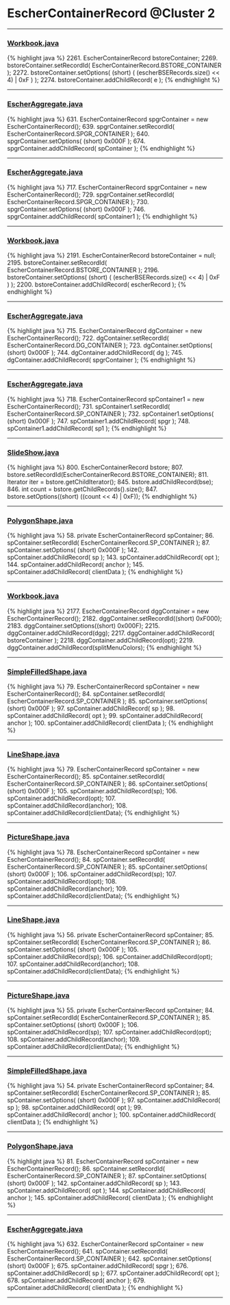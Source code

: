 # EscherContainerRecord @Cluster 2

***

### [Workbook.java](https://searchcode.com/codesearch/view/15642358/)
{% highlight java %}
2261. EscherContainerRecord bstoreContainer;
2269.     bstoreContainer.setRecordId( EscherContainerRecord.BSTORE_CONTAINER );
2272. bstoreContainer.setOptions( (short) ( (escherBSERecords.size() << 4) | 0xF ) );
2274. bstoreContainer.addChildRecord( e );
{% endhighlight %}

***

### [EscherAggregate.java](https://searchcode.com/codesearch/view/15642409/)
{% highlight java %}
631. EscherContainerRecord spgrContainer = new EscherContainerRecord();
639. spgrContainer.setRecordId( EscherContainerRecord.SPGR_CONTAINER );
640. spgrContainer.setOptions( (short) 0x000F );
674. spgrContainer.addChildRecord( spContainer );
{% endhighlight %}

***

### [EscherAggregate.java](https://searchcode.com/codesearch/view/15642409/)
{% highlight java %}
717. EscherContainerRecord spgrContainer = new EscherContainerRecord();
729. spgrContainer.setRecordId( EscherContainerRecord.SPGR_CONTAINER );
730. spgrContainer.setOptions( (short) 0x000F );
746. spgrContainer.addChildRecord( spContainer1 );
{% endhighlight %}

***

### [Workbook.java](https://searchcode.com/codesearch/view/15642358/)
{% highlight java %}
2191. EscherContainerRecord bstoreContainer = null;
2195.     bstoreContainer.setRecordId( EscherContainerRecord.BSTORE_CONTAINER );
2196.     bstoreContainer.setOptions( (short) ( (escherBSERecords.size() << 4) | 0xF ) );
2200.         bstoreContainer.addChildRecord( escherRecord );
{% endhighlight %}

***

### [EscherAggregate.java](https://searchcode.com/codesearch/view/15642409/)
{% highlight java %}
715. EscherContainerRecord dgContainer = new EscherContainerRecord();
722. dgContainer.setRecordId( EscherContainerRecord.DG_CONTAINER );
723. dgContainer.setOptions( (short) 0x000F );
744. dgContainer.addChildRecord( dg );
745. dgContainer.addChildRecord( spgrContainer );
{% endhighlight %}

***

### [EscherAggregate.java](https://searchcode.com/codesearch/view/15642409/)
{% highlight java %}
718. EscherContainerRecord spContainer1 = new EscherContainerRecord();
731. spContainer1.setRecordId( EscherContainerRecord.SP_CONTAINER );
732. spContainer1.setOptions( (short) 0x000F );
747. spContainer1.addChildRecord( spgr );
748. spContainer1.addChildRecord( sp1 );
{% endhighlight %}

***

### [SlideShow.java](https://searchcode.com/codesearch/view/97394959/)
{% highlight java %}
800. EscherContainerRecord bstore;
807.   bstore.setRecordId(EscherContainerRecord.BSTORE_CONTAINER);
811.   Iterator<EscherRecord> iter = bstore.getChildIterator();
845. bstore.addChildRecord(bse);
846. int count = bstore.getChildRecords().size();
847. bstore.setOptions((short) ((count << 4) | 0xF));
{% endhighlight %}

***

### [PolygonShape.java](https://searchcode.com/codesearch/view/15642360/)
{% highlight java %}
58. private EscherContainerRecord spContainer;
86.     spContainer.setRecordId( EscherContainerRecord.SP_CONTAINER );
87.     spContainer.setOptions( (short) 0x000F );
142.     spContainer.addChildRecord( sp );
143.     spContainer.addChildRecord( opt );
144.     spContainer.addChildRecord( anchor );
145.     spContainer.addChildRecord( clientData );
{% endhighlight %}

***

### [Workbook.java](https://searchcode.com/codesearch/view/15642358/)
{% highlight java %}
2177. EscherContainerRecord dggContainer = new EscherContainerRecord();
2182. dggContainer.setRecordId((short) 0xF000);
2183. dggContainer.setOptions((short) 0x000F);
2215. dggContainer.addChildRecord(dgg);
2217.     dggContainer.addChildRecord( bstoreContainer );
2218. dggContainer.addChildRecord(opt);
2219. dggContainer.addChildRecord(splitMenuColors);
{% endhighlight %}

***

### [SimpleFilledShape.java](https://searchcode.com/codesearch/view/15642355/)
{% highlight java %}
79. EscherContainerRecord spContainer = new EscherContainerRecord();
84. spContainer.setRecordId( EscherContainerRecord.SP_CONTAINER );
85. spContainer.setOptions( (short) 0x000F );
97. spContainer.addChildRecord( sp );
98. spContainer.addChildRecord( opt );
99. spContainer.addChildRecord( anchor );
100. spContainer.addChildRecord( clientData );
{% endhighlight %}

***

### [LineShape.java](https://searchcode.com/codesearch/view/15642361/)
{% highlight java %}
79. EscherContainerRecord spContainer = new EscherContainerRecord();
85. spContainer.setRecordId( EscherContainerRecord.SP_CONTAINER );
86. spContainer.setOptions( (short) 0x000F );
105. spContainer.addChildRecord(sp);
106. spContainer.addChildRecord(opt);
107. spContainer.addChildRecord(anchor);
108. spContainer.addChildRecord(clientData);
{% endhighlight %}

***

### [PictureShape.java](https://searchcode.com/codesearch/view/15642357/)
{% highlight java %}
78. EscherContainerRecord spContainer = new EscherContainerRecord();
84. spContainer.setRecordId( EscherContainerRecord.SP_CONTAINER );
85. spContainer.setOptions( (short) 0x000F );
106. spContainer.addChildRecord(sp);
107. spContainer.addChildRecord(opt);
108. spContainer.addChildRecord(anchor);
109. spContainer.addChildRecord(clientData);
{% endhighlight %}

***

### [LineShape.java](https://searchcode.com/codesearch/view/15642361/)
{% highlight java %}
56. private EscherContainerRecord spContainer;
85.     spContainer.setRecordId( EscherContainerRecord.SP_CONTAINER );
86.     spContainer.setOptions( (short) 0x000F );
105.     spContainer.addChildRecord(sp);
106.     spContainer.addChildRecord(opt);
107.     spContainer.addChildRecord(anchor);
108.     spContainer.addChildRecord(clientData);
{% endhighlight %}

***

### [PictureShape.java](https://searchcode.com/codesearch/view/15642357/)
{% highlight java %}
55. private EscherContainerRecord spContainer;
84.     spContainer.setRecordId( EscherContainerRecord.SP_CONTAINER );
85.     spContainer.setOptions( (short) 0x000F );
106.     spContainer.addChildRecord(sp);
107.     spContainer.addChildRecord(opt);
108.     spContainer.addChildRecord(anchor);
109.     spContainer.addChildRecord(clientData);
{% endhighlight %}

***

### [SimpleFilledShape.java](https://searchcode.com/codesearch/view/15642355/)
{% highlight java %}
54. private EscherContainerRecord spContainer;
84.     spContainer.setRecordId( EscherContainerRecord.SP_CONTAINER );
85.     spContainer.setOptions( (short) 0x000F );
97.     spContainer.addChildRecord( sp );
98.     spContainer.addChildRecord( opt );
99.     spContainer.addChildRecord( anchor );
100.     spContainer.addChildRecord( clientData );
{% endhighlight %}

***

### [PolygonShape.java](https://searchcode.com/codesearch/view/15642360/)
{% highlight java %}
81. EscherContainerRecord spContainer = new EscherContainerRecord();
86. spContainer.setRecordId( EscherContainerRecord.SP_CONTAINER );
87. spContainer.setOptions( (short) 0x000F );
142. spContainer.addChildRecord( sp );
143. spContainer.addChildRecord( opt );
144. spContainer.addChildRecord( anchor );
145. spContainer.addChildRecord( clientData );
{% endhighlight %}

***

### [EscherAggregate.java](https://searchcode.com/codesearch/view/15642409/)
{% highlight java %}
632. EscherContainerRecord spContainer = new EscherContainerRecord();
641. spContainer.setRecordId( EscherContainerRecord.SP_CONTAINER );
642. spContainer.setOptions( (short) 0x000F );
675. spContainer.addChildRecord( spgr );
676. spContainer.addChildRecord( sp );
677. spContainer.addChildRecord( opt );
678. spContainer.addChildRecord( anchor );
679. spContainer.addChildRecord( clientData );
{% endhighlight %}

***

